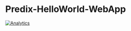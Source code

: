 # Predix-HelloWorld-WebApp

[![Analytics](https://ga-beacon.appspot.com/UA-82773213-1/predix-helloworld-webapp/readme?pixel)](https://github.com/PredixDev) 
